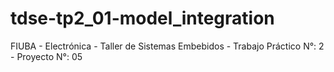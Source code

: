 # tdse-tp2_01-model_integration

FIUBA - Electrónica - Taller de Sistemas Embebidos - Trabajo Práctico N°: 2 - Proyecto N°: 05

